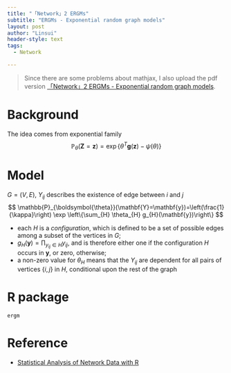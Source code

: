 ```yaml
---
title: "「Network」2 ERGMs"
subtitle: "ERGMs - Exponential random graph models"
layout: post
author: "Linsui"
header-style: text
tags:
  - Network

---
```


> Since there are some problems about mathjax, I also upload the pdf version <a href="https://denglinsui.github.io/reading-note/pdf/Network/02.pdf" target="_blank">「Network」2 ERGMs - Exponential random graph models</a>.

# Background

The idea comes from exponential family
$$
\mathbb{P}_{\theta}(\mathbf{Z}=\mathbf{z})=\exp \left\{\theta^{T} \mathbf{g}(\mathbf{z})-\psi(\theta)\right\}
$$


# Model

$G=(V,E)$, $Y_{ij}$ describes the existence of edge between $i$ and $j$
$$
\mathbb{P}_{\boldsymbol{\theta}}(\mathbf{Y}=\mathbf{y})=\left(\frac{1}{\kappa}\right) \exp \left\{\sum_{H} \theta_{H} g_{H}(\mathbf{y})\right\}
$$

- each $H$ is a *configuration*, which is defined to be a set of possible edges among a subset of the vertices in $G$;
- $g_{H}(\mathbf{y})=\prod_{y_{i j} \in H} y_{i j},$ and is therefore either one if the configuration $H$ occurs in $\mathbf{y},$ or zero, otherwise;
- a non-zero value for $\theta_{H}$ means that the $Y_{i j}$ are dependent for all pairs of vertices $\{i, j\}$ in $H,$ conditional upon the rest of the graph

# R package

`ergm`

# Reference

-  [Statistical Analysis of Network Data with R](https://www.springer.com/gp/book/9781493909834)